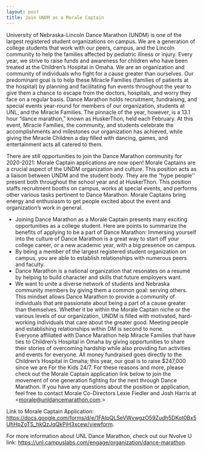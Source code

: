 ```yaml
---
layout: post
title: Join UNDM as a Morale Captain
---
```

University of Nebraska-Lincoln Dance Marathon (UNDM) is one of the largest registered student organizations on campus. We are a generation of college students that work with our peers, campus, and the Lincoln community to help the families affected by pediatric illness or injury. Every year, we strive to raise funds and awareness for children who have been treated at the Children’s Hospital in Omaha.  We are an organization and community of individuals who fight for a cause greater than ourselves.  Our predominant goal is to help these Miracle Families (families of patients at the hospital) by planning and facilitating fun events throughout the year to give them a chance to escape from the doctors, hospitals, and worry they face on a regular basis.  Dance Marathon holds recruitment, fundraising, and special events year-round for members of our organization, students at UNL, and the Miracle Families.  The pinnacle of the year, however, is a 13.1 hour “dance marathon,” known as HuskerThon, held each February.  At this event, Miracle Families, the community, and students celebrate the accomplishments and milestones our organization has achieved, while giving the Miracle Children a day filled with dancing, games, and entertainment acts all catered to them. 

There are still opportunities to join the Dance Marathon community for 2020-2021: Morale Captain applications are now open!  Morale Captains are a crucial aspect of the UNDM organization and culture.  This position acts as a liaison between UNDM and the student body.  They are the “hype people'' present both throughout the school year and at HuskerThon.  This position staffs recruitment booths on campus, works at special events, and performs other various tasks pertinent to Dance Marathon.  Morale Captains bring energy and enthusiasm to get people excited about the event and organization’s work in general.  

- Joining Dance Marathon as a Morale Captain presents many exciting opportunities as a college student.  Here are points to summarize the benefits of applying to be a part of Dance Marathon:
Immersing yourself into the culture of Dance Marathon is a great way to start off your college career, or a new academic year, with a big presence on campus.  
- By being a member of the largest registered student organization on campus, you are able to establish relationships with numerous peers and faculty.
- Dance Marathon is a national organization that resonates on a resumé by helping to build character and skills that future employers want.  
- We want to unite a diverse network of students and Nebraska community members by giving them a common goal: serving others.  This mindset allows Dance Marathon to provide a community of individuals that are passionate about being a part of a cause greater than themselves. 
Whether it be within the Morale Captain niche or the various levels of our organization, UNDM is filled with motivated, hard-working individuals that care about the greater good. Meeting people and establishing relationships within DM is second to none.  
Everyone affiliated with Dance Marathon help Miracle Families that have ties to Children’s Hospital in Omaha by giving opportunities to share their stories of overcoming hardship while also providing fun activities and events for everyone. 
All money fundraised goes directly to the Children’s Hospital in Omaha; this year, our goal is to raise $247,000 since we are For the Kids 24/7. 
For these reasons and more, please check out the Morale Captain application link below to join the movement of one generation fighting for the next through Dance Marathon.  If you have any questions about the position or application, feel free to contact Morale Co-Directors Lexie Fiedler and Josh Harris at <morale@unldancemarathon.com.>

Link to Morale Captain Application: https://docs.google.com/forms/d/e/1FAIpQLSeVWvwgzO59Zudh5DKot0Bx5UhHpZoTS_hkQzJqQkPjH3xcew/viewform. 

For more information about UNL Dance Marathon, check out our Nvolve U link: https://unl.campuslabs.com/engage/organization/dance-marathon. 




